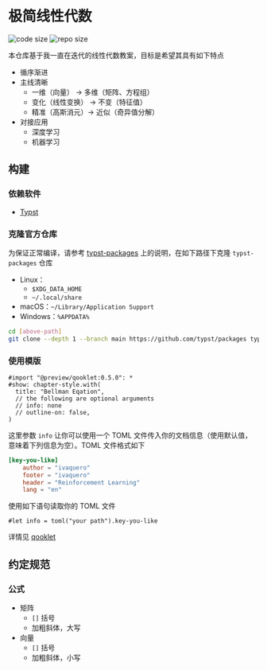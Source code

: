 # 极简线性代数

![code size](https://img.shields.io/github/languages/code-size/ivaquero/book-linear-algebra.svg)
![repo size](https://img.shields.io/github/repo-size/ivaquero/book-linear-algebra.svg)

本仓库基于我一直在迭代的线性代数教案，目标是希望其具有如下特点

- 循序渐进
- 主线清晰
  - 一维（向量） -> 多维（矩阵、方程组）
  - 变化（线性变换） -> 不变（特征值）
  - 精准（高斯消元）-> 近似（奇异值分解）
- 对接应用
  - 深度学习
  - 机器学习

## 构建

### 依赖软件

- [Typst](https://github.com/typst/typst)

### 克隆官方仓库

为保证正常编译，请参考 [typst-packages](https://github.com/typst/packages) 上的说明，在如下路径下克隆 `typst-packages` 仓库

- Linux：
  - `$XDG_DATA_HOME`
  - `~/.local/share`
- macOS：`~/Library/Application Support`
- Windows：`%APPDATA%`

```bash
cd [above-path]
git clone --depth 1 --branch main https://github.com/typst/packages typst
```

### 使用模版

```typst
#import "@preview/qooklet:0.5.0": *
#show: chapter-style.with(
  title: "Bellman Eqation",
  // the following are optional arguments
  // info: none
  // outline-on: false,
)
```

这里参数 `info` 让你可以使用一个 TOML 文件传入你的文档信息（使用默认值，意味着下列信息为空）。TOML 文件格式如下

```toml
[key-you-like]
    author = "ivaquero"
    footer = "ivaquero"
    header = "Reinforcement Learning"
    lang = "en"
```

使用如下语句读取你的 TOML 文件

```typst
#let info = toml("your path").key-you-like
```

详情见 [qooklet](https://github.com/ivaquero/typst-qooklet)

## 约定规范

### 公式

- 矩阵
  - `[]` 括号
  - 加粗斜体，大写
- 向量
  - `[]` 括号
  - 加粗斜体，小写
